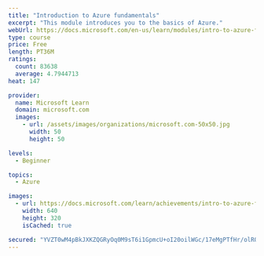 ```yaml
---
title: "Introduction to Azure fundamentals"
excerpt: "This module introduces you to the basics of Azure."
webUrl: https://docs.microsoft.com/en-us/learn/modules/intro-to-azure-fundamentals/
type: course
price: Free
length: PT36M
ratings:
  count: 83638
  average: 4.7944713
heat: 147

provider:
  name: Microsoft Learn
  domain: microsoft.com
  images:
    - url: /assets/images/organizations/microsoft.com-50x50.jpg
      width: 50
      height: 50

levels:
  - Beginner

topics:
  - Azure

images:
  - url: https://docs.microsoft.com/learn/achievements/intro-to-azure-fundamentals-social.png
    width: 640
    height: 320
    isCached: true

secured: "YVZT0wM4pBkJXKZQGRyOq0M9sT6i1GpmcU+oI20oilWGc/17eMgPTfHr/olROqFI/iUKahPXVj71asiv6UCR1/rHoJJFPSTnRtNBYnJ5y6cJPjbbeLFz+ZRSVLm05VAyypdLzu43DamnzVSde6ez8DeT0IVdruSHvEBHe2VxDvESGPABJ+hkSf+lgSVuQe/0x4xbSzeG+gDDPv9FKFTO/XCfZizohqJRrmj3Y28XMAmvYvy41so/lJnAkKVrWXeBV8pVScuVhmYFYoEJD4ZtPjidp6EPP++DvBB/t4hFF+SkUAbCW/iMqYHS2MFAtxG2vi5YpWmVCwE9pMqb/GIiv6Is4AVgPD7EVYTp53k6WLZCUKXeP48qKQlk8rwpLiNOOaZ+oQu4N9LOeRpEdU+HBhjv4fiGlIy8GLDup0wxUj1ng6rsZzXSu64LXoz8LoAI;mZvFBxQkrAqlT4MU18n4HA=="
---
```


